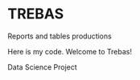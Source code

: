 # TREBAS
Reports and tables productions



Here is my code. Welcome to Trebas!

Data Science Project

